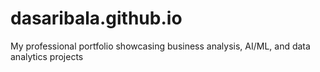 # dasaribala.github.io
My professional portfolio showcasing business analysis, AI/ML, and data analytics projects
